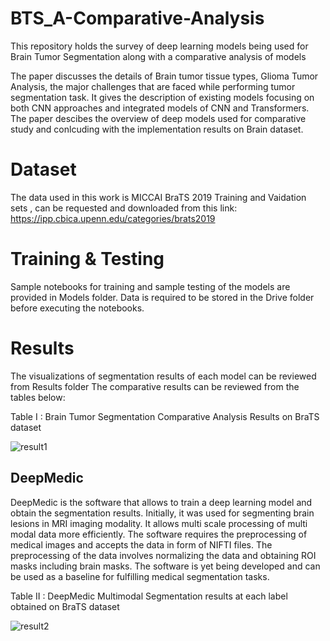 # BTS_A-Comparative-Analysis
This repository holds the survey of deep learning models being used for Brain Tumor Segmentation along with a comparative analysis of models

The paper discusses the details of Brain tumor tissue types, Glioma Tumor Analysis, the major challenges that are faced while performing tumor segmentation task. It gives the description of existing models focusing on both CNN approaches and integrated models of CNN and Transformers. The paper descibes the overview of deep models used for comparative study and conlcuding with the implementation results on Brain dataset.

# Dataset
The data used in this work is MICCAI BraTS 2019 Training and Vaidation sets , can be requested and downloaded from this link: https://ipp.cbica.upenn.edu/categories/brats2019

# Training & Testing
Sample notebooks for training and sample testing of the models are provided in Models folder. Data is required to be stored in the Drive folder before executing the notebooks.

# Results
The visualizations of segmentation results of each model can be reviewed from Results folder
The comparative results can be reviewed from the tables below:

Table I : Brain Tumor Segmentation Comparative Analysis Results on BraTS dataset

![result1](https://user-images.githubusercontent.com/90093202/162196739-901cf86c-3e2a-4873-9c25-98c608e19989.png)

## DeepMedic
DeepMedic is the software that allows to train a deep learning model and obtain the segmentation results. Initially, it was used for segmenting brain lesions in MRI imaging modality. It allows multi scale processing of multi modal data more efficiently. The software requires the preprocessing of medical images and accepts the data in form of NIFTI files. The preprocessing of the data involves normalizing the data and obtaining ROI masks including brain masks. The software is yet being developed and can be used as a baseline for fulfilling medical segmentation tasks.

Table II : DeepMedic Multimodal Segmentation results at each label obtained on BraTS dataset

![result2](https://user-images.githubusercontent.com/90093202/162196789-26b4eafb-31f9-4eab-ba5d-18e2da46fb37.png)
